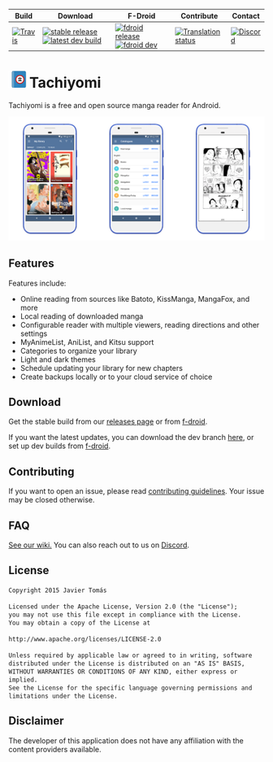 | Build | Download | F-Droid | Contribute | Contact |
|-------|----------|---------|------------|---------|
| [![Travis](https://img.shields.io/travis/inorichi/tachiyomi.svg)](https://travis-ci.org/inorichi/tachiyomi) | [![stable release](https://img.shields.io/github/release/inorichi/tachiyomi.svg?maxAge=3600&label=stable)](https://github.com/inorichi/tachiyomi/releases) [![latest dev build](https://img.shields.io/badge/dev-latest%20build-blue.svg)](http://tachiyomi.kanade.eu/latest) | [![fdroid release](https://img.shields.io/badge/stable-f--droid.org-blue.svg)](https://f-droid.org/repository/browse/?fdid=eu.kanade.tachiyomi) [![fdroid dev](https://img.shields.io/badge/dev-wiki-blue.svg)](//github.com/inorichi/tachiyomi/wiki/FDroid-for-dev-versions) | [![Translation status](http://weblate.j2ghz.com/widgets/tachiyomi/-/svg-badge.svg)](https://github.com/inorichi/tachiyomi/wiki/Translation) | [![Discord](https://img.shields.io/discord/349436576037732353.svg)](https://discord.gg/2dDQBv2) |


# ![app icon](./readme-images/app-icon.png)Tachiyomi
Tachiyomi is a free and open source manga reader for Android.



![screenshots of app](./readme-images/screens.png)

## Features

Features include:
* Online reading from sources like Batoto, KissManga, MangaFox, and more
* Local reading of downloaded manga
* Configurable reader with multiple viewers, reading directions and other settings
* MyAnimeList, AniList, and Kitsu support
* Categories to organize your library
* Light and dark themes
* Schedule updating your library for new chapters
* Create backups locally or to your cloud service of choice

## Download 
Get the stable build from our [releases page](https://github.com/inorichi/tachiyomi/releases) or from [f-droid](https://f-droid.org/packages/eu.kanade.tachiyomi/).

If you want the latest updates, you can download the dev branch [here](http://tachiyomi.kanade.eu/latest), or set up dev builds from [f-droid](https://github.com/inorichi/tachiyomi/wiki/FDroid-for-dev-versions).

## Contributing

If you want to open an issue, please read [contributing guidelines](https://github.com/inorichi/tachiyomi/blob/master/.github/CONTRIBUTING.md). Your issue may be closed otherwise.

## FAQ

[See our wiki.](https://github.com/inorichi/tachiyomi/wiki/FAQ)
You can also reach out to us on [Discord](https://discord.gg/WrBkRk4).

## License

    Copyright 2015 Javier Tomás

    Licensed under the Apache License, Version 2.0 (the "License");
    you may not use this file except in compliance with the License.
    You may obtain a copy of the License at

    http://www.apache.org/licenses/LICENSE-2.0

    Unless required by applicable law or agreed to in writing, software
    distributed under the License is distributed on an "AS IS" BASIS,
    WITHOUT WARRANTIES OR CONDITIONS OF ANY KIND, either express or implied.
    See the License for the specific language governing permissions and
    limitations under the License.

## Disclaimer

The developer of this application does not have any affiliation with the content providers available.
